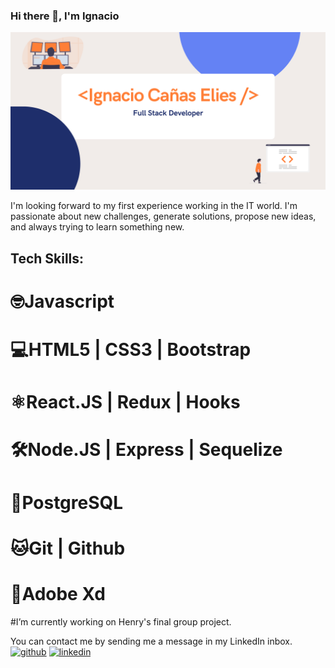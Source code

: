### Hi there 👋, I'm Ignacio
![](https://github.com/IgnaC02/IgnaC02/blob/main/Banner%20Github.png?raw=true)

I'm looking forward to my first experience working in the IT world.
I'm passionate about new challenges, generate solutions, propose new ideas, and always trying to learn something new.

## Tech Skills: 
# 🤓Javascript 
# 💻HTML5 | CSS3 | Bootstrap 
# ⚛️React.JS | Redux | Hooks 
# 🛠Node.JS | Express | Sequelize 
# 📶PostgreSQL 
# 🐱Git | Github 
# 📝Adobe Xd

#I’m currently working on Henry's final group project. 

You can contact me by sending me a message in my LinkedIn inbox.
[<img src='https://cdn.jsdelivr.net/npm/simple-icons@3.0.1/icons/github.svg' alt='github' height='40'>](https://github.com/IgnaC02)  [<img src='https://cdn.jsdelivr.net/npm/simple-icons@3.0.1/icons/linkedin.svg' alt='linkedin' height='40'>](https://www.linkedin.com/in/ignacio-cañas-elies-dev/)  







